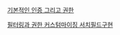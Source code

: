 [기본적인 인증 그리고 권한]('https://github.com/ParkJiSu28/likelion_server_study_6week/commit/d4fe251c209b888adb3b8beec2ed7718a0350452')


[필터링과 권한 커스텀마이징 서치필드구현]('https://github.com/ParkJiSu28/likelion_server_study_6week/commit/c88839cfe8a1ec4477c8f63880c4488dfa83ab02')
